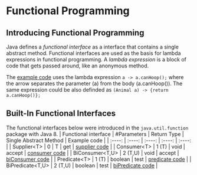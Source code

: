 # Functional Programming

## Introducing Functional Programming
Java defines a *functional interface* as a interface that contains a single abstract method. Functional interfaces are used as the basis for lambda expressions in functional programming. A *lambda expression* is a block of code that gets passed around, like an anonymous method.

The [example code](https://github.com/mikedr/FunctionalProgramming/tree/main/src/introduction) uses the lambda expression `a -> a.canHoop();` where the arrow separates the parameter (a) from the body (a.canHoop()). The same expression could be also definded as `(Animal a) -> {return a.canHoop()};`

## Built-In Functional Interfaces
The functional interfaces below were introduced in the `java.util.function` package with Java 8.
| Functional interface	| #Parameters	| Return Type	| Single Abstract Method	| Example code	|
| :----: | :----: | :----: | :----: | :----: |
| Supplier\<T\>	| 0	| T	| get	| [supplier code](https://github.com/mikedr/FunctionalProgramming/tree/main/src/functionalInterfaces01)	|
| Consumer\<T\>	| 1 (T)	| void	| accept	| [consumer code](https://github.com/mikedr/FunctionalProgramming/tree/main/src/functionalInterfaces02)	|
| BiConsumer\<T,U\>	| 2 (T,U)	| void	| accept	| [biConsumer code](https://github.com/mikedr/FunctionalProgramming/tree/main/src/functionalInterfaces03)	|
| Predicate\<T\>	| 1 (T)	| boolean	| test	| [predicate code](https://github.com/mikedr/FunctionalProgramming/tree/main/src/functionalInterfaces04)	|
| BiPredicate\<T,U\>	| 2 (T,U)	| boolean	| test	| [biPredicate code](https://github.com/mikedr/FunctionalProgramming/tree/main/src/functionalInterfaces05)	|
